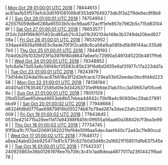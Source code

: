 | [Mon Oct 29 01:00:01 UTC 2018](https://transfer.sh/50jpr/trcninja-dbdump-20181029010001.tar.bz2) | 78844613 | ac81aa1b51f513efcb3d0191081066df353d97649273db3f3a279de6ec8f8b94 | 
| [Sun Oct 28 01:00:01 UTC 2018](https://transfer.sh/TY7n7/trcninja-dbdump-20181028010001.tar.bz2) | 78754954 | 425575059d8e6288a65503b5cbc96aa672acff1efe857e7962b5c715d831048f | 
| [Sat Oct 27 01:00:01 UTC 2018](https://transfer.sh/VlVvt/trcninja-dbdump-20181027010001.tar.bz2) | 78653577 | 2f2dc2d4f99b9011403cd85ab21c42a01b392104e148e3b3749da20bed92708a | 
| [Fri Oct 26 01:00:01 UTC 2018](https://transfer.sh/FOx7v/trcninja-dbdump-20181026010001.tar.bz2) | 78532952 | 334aa44926a198d53c9ade70f3f2ca68c6ca56a1ba085bd5b99144ac335d87b0 | 
| [Thu Oct 25 01:00:01 UTC 2018](https://transfer.sh/L6Zy5/trcninja-dbdump-20181025010001.tar.bz2) | 78449192 | 704d0b2fb1032bf23f1a3976f80d8647a6ee1c72990a5491345220b4817ffe65 | 
| [Wed Oct 24 01:00:01 UTC 2018](https://transfer.sh/8z3Ic/trcninja-dbdump-20181024010001.tar.bz2) | 78348852 | 1e1c6a1e73d53a6c56f49cf35583c85b23f16d6d2655e6af31977c17a223dd7a | 
| [Tue Oct 23 01:00:01 UTC 2018](https://transfer.sh/vND98/trcninja-dbdump-20181023010001.tar.bz2) | 78243979 | 73d14de324da09cac87b618a3f12d3efcacb729ea53b52eedac0bc6fd4d22358 | 
| [Mon Oct 22 01:00:01 UTC 2018](https://transfer.sh/AVIFt/trcninja-dbdump-20181022010001.tar.bz2) | 78138194 | 40401a5176354672585d0fe3d34263731e9f68de31ab31cc3a59657af05ce68a | 
| [Sun Oct 21 01:00:01 UTC 2018](https://transfer.sh/109h83/trcninja-dbdump-20181021010001.tar.bz2) | 78051129 | 2fbd55d5ae65dead4653ab8b57ebea44642c70bf8a4c90930ec29ab37991bbd9 | 
| [Sat Oct 20 01:00:02 UTC 2018](https://transfer.sh/7v3UB/trcninja-dbdump-20181020010001.tar.bz2) | 77948668 | d8324fd9d0775ae69879816b055274b87b79ad267a3dee23afc226206f873009 | 
| [Fri Oct 19 01:00:02 UTC 2018](https://transfer.sh/HkTxS/trcninja-dbdump-20181019010002.tar.bz2) | 77843645 | 0533e4214715a28ee11d17a94388f845fc0ff655a56aa60a38842b7f3ba3e996 | 
| [Thu Oct 18 01:00:02 UTC 2018](https://transfer.sh/SJqY3/trcninja-dbdump-20181018010002.tar.bz2) | 77734745 | 91f5ba1fc7f7be120691362021fef94e50f6aa5dec4aef440c72a43c7fe90ccd | 
| [Wed Oct 17 01:00:02 UTC 2018](https://transfer.sh/vO4Zo/trcninja-dbdump-20181017010002.tar.bz2) | 77646172 | a6ea24abd32eb925477e81c573fc627b0d3d46c2a16621f158511dfb637545e6 | 
| [Tue Oct 16 01:00:01 UTC 2018](https://transfer.sh/nG4ap/trcninja-dbdump-20181016010001.tar.bz2) | 77542337 | 240925863e36b01261978ee7b709c3c41c1ad8deaa4877017a23f04421f6ad78 | 
